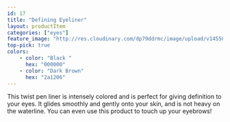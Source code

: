 ```yaml
---
id: 17
title: "Defining Eyeliner"
layout: productItem
categories: ["eyes"]
feature_image: "http://res.cloudinary.com/dp79ddrmc/image/upload/v1455006447/products/definingEyeliner.jpg"
top-pick: true
colors:
    - color: "Black "
      hex: "000000"
    - color: "Dark Brown"
      hex: "2a1206"
---
```

This twist pen liner is intensely colored and is perfect for giving definition to your eyes. It glides smoothly and gently onto your skin, and is not heavy on the waterline.  You can even use this product to touch up your eyebrows!